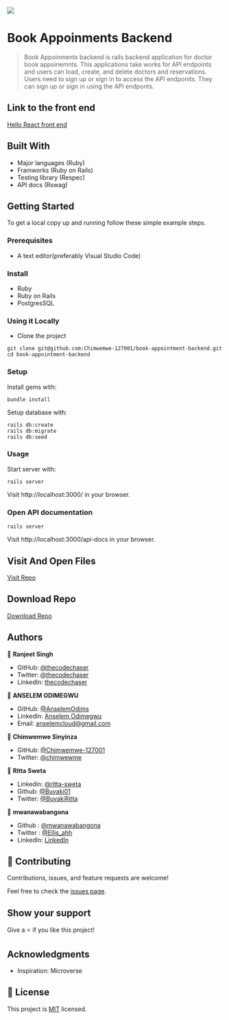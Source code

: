 ![](https://img.shields.io/badge/thecodechaser-blueviolet)

# Book Appoinments Backend

> Book Appoinments backend is rails backend application for doctor book appoinemnts. This applications take works for API endpoints and users can load, create, and delete doctors and reservations. Users need to sign up or sign in to access the API endponits. They can sign up or sign in using the API endponts.

## Link to the front end

[Hello React front end](https://github.com/Chimwemwe-127001/book-appointment-frontend)

## Built With

- Major languages (Ruby)
- Framworks (Ruby on Rails)
- Testing library (Respec)
- API docs (Rswag)

## Getting Started

To get a local copy up and running follow these simple example steps.

### Prerequisites
- A text editor(preferably Visual Studio Code)

### Install
- Ruby
- Ruby on Rails
- PostgresSQL

### Using it Locally

- Clone the project

```
git clone git@github.com:Chimwemwe-127001/book-appointment-backend.git
cd book-appointment-backend
```

### Setup

Install gems with:

```
bundle install
```

Setup database with:

```
rails db:create
rails db:migrate
rails db:seed
```

### Usage

Start server with:

```
rails server
```

Visit http://localhost:3000/ in your browser.

### Open API documentation

```
rails server
```

Visit http://localhost:3000/api-docs in your browser.

## Visit And Open Files

[Visit Repo](https://github.com/Chimwemwe-127001/book-appointment-backend)

## Download Repo

[Download Repo](https://github.com/Chimwemwe-127001/book-appointment-backend/archive/refs/heads/main.zip)


## Authors

👤 **Ranjeet Singh**

- GitHub: [@thecodechaser](https://github.com/thecodechaser)
- Twitter: [@thecodechaser](https://twitter.com/thecodechaser)
- LinkedIn: [thecodechaser](https://linkedin.com/in/thecodechaser)

👤 **ANSELEM ODIMEGWU**

- GitHub: [@AnselemOdims](https://github.com/AnselemOdims)
- LinkedIn: [Anselem Odimegwu](https://www.linkedin.com/in/anselem-odimegwu/)
- Email: anselemcloud@gmail.com

👤 **Chimwemwe Sinyinza**

- GitHub: [@Chimwemwe-127001](https://github.com/Chimwemwe-127001)
- Twitter: [@chimwewme](https://twitter.com/chimwewme)

👤 **Ritta Sweta**

- Linkedin: [@ritta-sweta](https://www.linkedin.com/in/ritta-sweta/)
- Github: [@Buyaki01](https://github.com/Buyaki01)
- Twitter: [@BuyakiRitta](https://twitter.com/BuyakiRitta)

👤 **mwanawabangona**

- Github : [@mwanawabangona](https://github.com/mwanawabangona)
- Twitter : [@Ellis_ahh](https://twitter.com/Ellis_ahh)
- LinkedIn: [LinkedIn](https://www.linkedin.com/in/ellis-ngona)

## 🤝 Contributing

Contributions, issues, and feature requests are welcome!

Feel free to check the [issues page](https://github.com/Chimwemwe-127001/book-appointment-backend/issues).

## Show your support

Give a ⭐️ if you like this project!

## Acknowledgments

- Inspiration: Microverse

## 📝 License

This project is [MIT](./LICENSE.md) licensed.